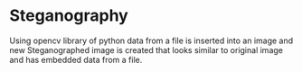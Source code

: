 # Steganography
Using opencv library of python data from a file is inserted into an image and new Steganographed image is created that looks similar to original image and has embedded data from a file.

